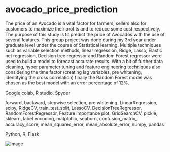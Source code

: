 # avocado_price_prediction

The price of an Avocado is a vital factor for farmers, sellers also for customers to maximize their profits and to reduce some cost respectively. The purpose of this study is to predict the price of Avocados with the use of several features. This group project was done during my 3rd year under graduate level under the course of Statistical learning. Multiple techniques such as variable  selection methods, linear regression, Ridge, Lasso, Elastic net regression, Decision tree regressor and Random Forest regressor were used to build a model to forecast accurate results. With a bit of further data cleaning, hyper parameter tuning and feature engineering techniques also considering the time factor (creating lag variables, pre whitening, identifying the cross correlation) finally the Random Forest model was chosen as the best model with an error percentage of 12%. 

Google colab, R studio, Spyder

forward, backward, stepwise selection, pre whitening, LinearRegression, scipy, RidgeCV, train_test_split, LassoCV, DecisionTreeRegressor, RandomForestRegressor, Feature importance plot, GridSearchCV, pickle, sklearn, label encoding, matplotlib, seaborn, confusion_matrix, accuracy_score, mean_squared_error, mean_absolute_error, numpy, pandas

Python, R, Flask

![image](https://user-images.githubusercontent.com/86557599/205424646-a7815a39-09b1-4bbc-9d78-b9d0e16d3223.png)

